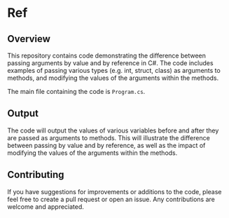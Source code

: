 # Ref

## Overview
This repository contains code demonstrating the difference between passing arguments by value and by reference in C#. The code includes examples of passing various types (e.g. int, struct, class) as arguments to methods, and modifying the values of the arguments within the methods.

The main file containing the code is `Program.cs`.

## Output
The code will output the values of various variables before and after they are passed as arguments to methods. This will illustrate the difference between passing by value and by reference, as well as the impact of modifying the values of the arguments within the methods.

## Contributing
If you have suggestions for improvements or additions to the code, please feel free to create a pull request or open an issue. Any contributions are welcome and appreciated.
